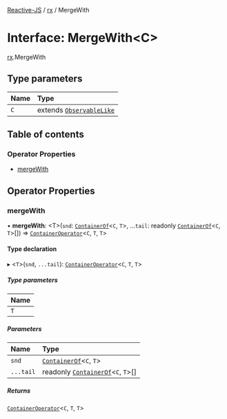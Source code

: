 [Reactive-JS](../README.md) / [rx](../modules/rx.md) / MergeWith

# Interface: MergeWith<C\>

[rx](../modules/rx.md).MergeWith

## Type parameters

| Name | Type |
| :------ | :------ |
| `C` | extends [`ObservableLike`](rx.ObservableLike.md) |

## Table of contents

### Operator Properties

- [mergeWith](rx.MergeWith.md#mergewith)

## Operator Properties

### mergeWith

• **mergeWith**: <T\>(`snd`: [`ContainerOf`](../modules/containers.md#containerof)<`C`, `T`\>, ...`tail`: readonly [`ContainerOf`](../modules/containers.md#containerof)<`C`, `T`\>[]) => [`ContainerOperator`](../modules/containers.md#containeroperator)<`C`, `T`, `T`\>

#### Type declaration

▸ <`T`\>(`snd`, `...tail`): [`ContainerOperator`](../modules/containers.md#containeroperator)<`C`, `T`, `T`\>

##### Type parameters

| Name |
| :------ |
| `T` |

##### Parameters

| Name | Type |
| :------ | :------ |
| `snd` | [`ContainerOf`](../modules/containers.md#containerof)<`C`, `T`\> |
| `...tail` | readonly [`ContainerOf`](../modules/containers.md#containerof)<`C`, `T`\>[] |

##### Returns

[`ContainerOperator`](../modules/containers.md#containeroperator)<`C`, `T`, `T`\>
